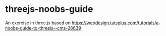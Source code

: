 # threejs-noobs-guide
An exercise in three.js based on https://webdesign.tutsplus.com/tutorials/a-noobs-guide-to-threejs--cms-28639
